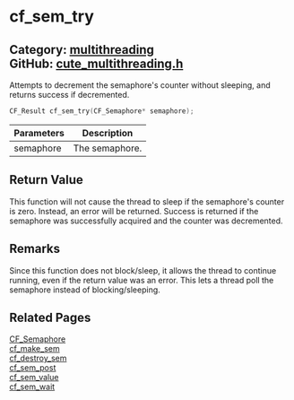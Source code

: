 # cf_sem_try

Category: [multithreading](https://github.com/RandyGaul/cute_framework/blob/master/docs/api_reference?id=multithreading)  
GitHub: [cute_multithreading.h](https://github.com/RandyGaul/cute_framework/blob/master/include/cute_multithreading.h)  
---

Attempts to decrement the semaphore's counter without sleeping, and returns success if decremented.

```cpp
CF_Result cf_sem_try(CF_Semaphore* semaphore);
```

Parameters | Description
--- | ---
semaphore | The semaphore.

## Return Value

This function will not cause the thread to sleep if the semaphore's counter is zero. Instead, an error will
be returned. Success is returned if the semaphore was successfully acquired and the counter was decremented.

## Remarks

Since this function does not block/sleep, it allows the thread to continue running, even if the return
value was an error. This lets a thread poll the semaphore instead of blocking/sleeping.

## Related Pages

[CF_Semaphore](https://github.com/RandyGaul/cute_framework/blob/master/docs/multithreading/cf_semaphore.md)  
[cf_make_sem](https://github.com/RandyGaul/cute_framework/blob/master/docs/multithreading/cf_make_sem.md)  
[cf_destroy_sem](https://github.com/RandyGaul/cute_framework/blob/master/docs/multithreading/cf_destroy_sem.md)  
[cf_sem_post](https://github.com/RandyGaul/cute_framework/blob/master/docs/multithreading/cf_sem_post.md)  
[cf_sem_value](https://github.com/RandyGaul/cute_framework/blob/master/docs/multithreading/cf_sem_value.md)  
[cf_sem_wait](https://github.com/RandyGaul/cute_framework/blob/master/docs/multithreading/cf_sem_wait.md)  
